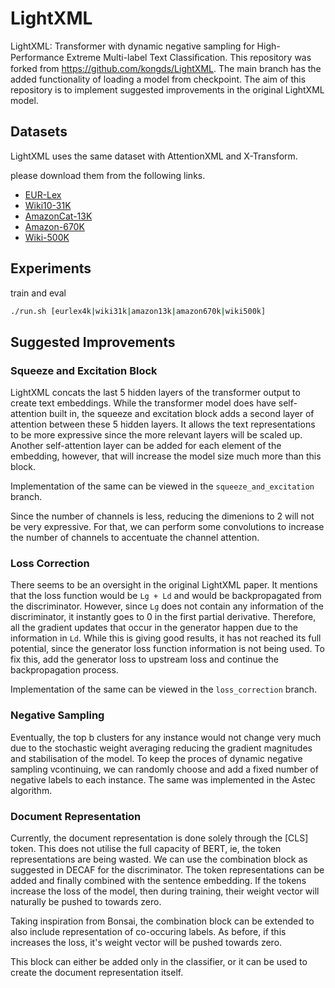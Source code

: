 # LightXML

LightXML: Transformer with dynamic negative sampling for High-Performance Extreme Multi-label Text Classiﬁcation. This repository was forked from https://github.com/kongds/LightXML. The main branch has the added functionality of loading a model from checkpoint. The aim of this repository is to implement suggested improvements in the original LightXML model.

## Datasets
LightXML uses the same dataset with AttentionXML and X-Transform.

please download them from the following links.
* [EUR-Lex](https://drive.google.com/open?id=1iPGbr5-z2LogtMFG1rwwekV_aTubvAb2)
* [Wiki10-31K](https://drive.google.com/open?id=1Tv4MHQzDWTUC9hRFihRhG8_jt1h0VhnR)
* [AmazonCat-13K](https://drive.google.com/open?id=1VwHAbri6y6oh8lkpZ6sSY_b1FRNnCLFL)
* [Amazon-670K](https://drive.google.com/open?id=1Xd4BPFy1RPmE7MEXMu77E2_xWOhR1pHW)
* [Wiki-500K](https://drive.google.com/open?id=1bGEcCagh8zaDV0ZNGsgF0QtwjcAm0Afk)
   
## Experiments
train and eval
```bash
./run.sh [eurlex4k|wiki31k|amazon13k|amazon670k|wiki500k]
```
## Suggested Improvements

### Squeeze and Excitation Block

LightXML concats the last 5 hidden layers of the transformer output to create text embeddings. While the transformer model does have self-attention built in, the squeeze and excitation block adds a second layer of attention between these 5 hidden layers. It allows the text representations to be more expressive since the more relevant layers will be scaled up. Another self-attention layer can be added for each element of the embedding, however, that will increase the model size much more than this block.

Implementation of the same can be viewed in the ```squeeze_and_excitation``` branch.

Since the number of channels is less, reducing the dimenions to 2 will not be very expressive. For that, we can perform some convolutions to increase the number of channels to accentuate the channel attention.

### Loss Correction

There seems to be an oversight in the original LightXML paper. It mentions that the loss function would be ```Lg + Ld``` and would be backpropagated from the discriminator. However, since ```Lg``` does not contain any information of the discriminator, it instantly goes to 0 in the first partial derivative. Therefore, all the gradient updates that occur in the generator happen due to the information in ```Ld```. While this is giving good results, it has not reached its full potential, since the generator loss function information is not being used. To fix this, add the generator loss to upstream loss and continue the backpropagation process.

Implementation of the same can be viewed in the ```loss_correction``` branch.

### Negative Sampling

Eventually, the top b clusters for any instance would not change very much due to the stochastic weight averaging reducing the gradient magnitudes and stabilisation of the model. To keep the proces of dynamic negative sampling vcontinuing, we can randomly choose and add a fixed number of negative labels to each instance. The same was implemented in the Astec algorithm.

### Document Representation

Currently, the document representation is done solely through the [CLS] token. This does not utilise the full capacity of BERT, ie, the token representations are being wasted. We can use the combination block as suggested in DECAF for the discriminator. The token representations can be added and finally combined with the sentence embedding. If the tokens increase the loss of the model, then during training, their weight vector will naturally be pushed to towards zero.

Taking inspiration from Bonsai, the combination block can be extended to also include representation of co-occuring labels. As before, if this increases the loss, it's weight vector will be pushed towards zero.

This block can either be added only in the classifier, or it can be used to create the document representation itself. 